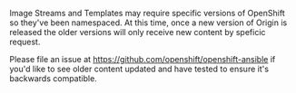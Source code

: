 Image Streams and Templates may require specific versions of OpenShift so
they've been namespaced. At this time, once a new version of Origin is released
the older versions will only receive new content by speficic request.

Please file an issue at https://github.com/openshift/openshift-ansible if you'd
like to see older content updated and have tested to ensure it's backwards
compatible.
